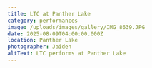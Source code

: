 ```yaml
---
title: LTC at Panther Lake
category: performances
image: /uploads/images/gallery/IMG_8639.JPG
date: 2025-08-09T04:00:00.000Z
location: Panther Lake
photographer: Jaiden
altText: LTC performs at Panther Lake
---
```


